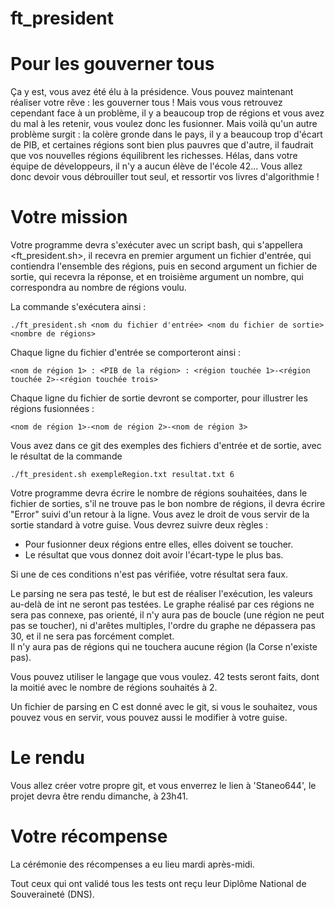 # ft_president

# Pour les gouverner tous

Ça y est, vous avez été élu à la présidence. Vous pouvez maintenant réaliser votre rêve : les gouverner tous !
Mais vous vous retrouvez cependant face à un problème, il y a beaucoup trop de régions et vous avez du mal à les retenir, vous voulez donc les fusionner. Mais voilà qu'un autre problème surgit : la colère gronde dans le pays, il y a beaucoup trop d'écart de PIB, et certaines régions sont bien plus pauvres que d'autre, il faudrait que vos nouvelles régions équilibrent les richesses. Hélas, dans votre équipe de développeurs, il n'y a aucun élève de l'école 42... Vous allez donc devoir vous débrouiller tout seul, et ressortir vos livres d'algorithmie !

# Votre mission

Votre programme devra s'exécuter avec un script bash, qui s'appellera <ft_president.sh>, il recevra en premier argument un fichier d'entrée, qui contiendra l'ensemble des régions, puis en second argument un fichier de sortie, qui recevra la réponse, et en troisième argument un nombre, qui correspondra au nombre de régions voulu.
  
  La commande s'exécutera ainsi : 
	
```./ft_president.sh <nom du fichier d'entrée> <nom du fichier de sortie> <nombre de régions>```

  Chaque ligne du fichier d'entrée se comporteront ainsi :
	
```<nom de région 1> : <PIB de la région> : <région touchée 1>-<région touchée 2>-<région touchée trois>```

  Chaque ligne du fichier de sortie devront se comporter, pour illustrer les régions fusionnées :
	
```<nom de région 1>-<nom de région 2>-<nom de région 3>```

Vous avez dans ce git des exemples des fichiers d'entrée et de sortie, avec le résultat de la commande

```./ft_president.sh exempleRegion.txt resultat.txt 6```

Votre programme devra écrire le nombre de régions souhaitées, dans le fichier de sorties, s'il ne trouve pas le bon nombre de régions, il devra écrire "Error" suivi d'un retour à la ligne. Vous avez le droit de vous servir de la sortie standard à votre guise. Vous devrez suivre deux règles :
  * Pour fusionner deux régions entre elles, elles doivent se toucher.
  * Le résultat que vous donnez doit avoir l'écart-type le plus bas.

Si une de ces conditions n'est pas vérifiée, votre résultat sera faux.


  Le parsing ne sera pas testé, le but est de réaliser l'exécution, les valeurs au-delà de int ne seront pas testées.
  Le graphe réalisé par ces régions ne sera pas connexe, pas orienté, il n'y aura pas de boucle (une région ne peut pas se toucher), ni d'arêtes multiples, l'ordre du graphe ne dépassera pas 30, et il ne sera pas forcément complet.   
  Il n'y aura pas de régions qui ne touchera aucune région (la Corse n'existe pas).
  
  
  Vous pouvez utiliser le langage que vous voulez.
  42 tests seront faits, dont la moitié avec le nombre de régions souhaités à 2.
  
  Un fichier de parsing en C est donné avec le git, si vous le souhaitez, vous pouvez vous en servir, vous pouvez aussi le modifier à votre guise. 
  
  # Le rendu
  
  Vous allez créer votre propre git, et vous enverrez le lien à 'Staneo644', le projet devra être rendu dimanche, à 23h41.
  
  
  # Votre récompense
  
  La cérémonie des récompenses a eu lieu mardi après-midi.
  
  Tout ceux qui ont validé tous les tests ont reçu leur Diplôme National de Souveraineté (DNS).